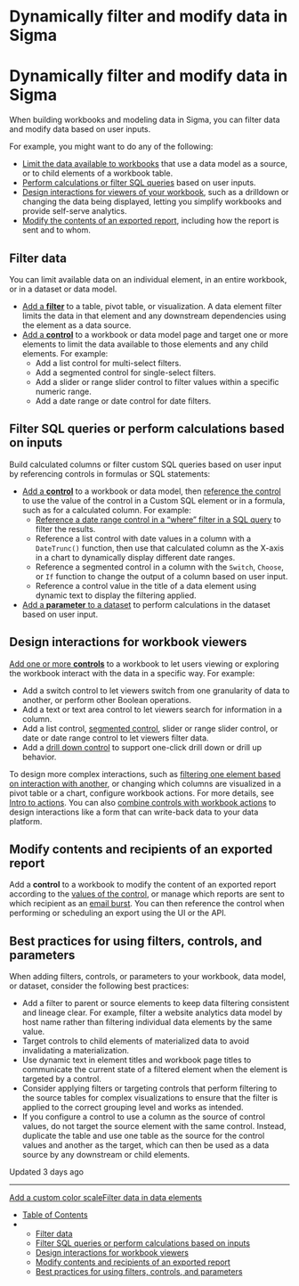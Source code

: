 # Dynamically filter and modify data in Sigma

# Dynamically filter and modify data in Sigma

When building workbooks and modeling data in Sigma, you can filter data and modify data based on user inputs.

For example, you might want to do any of the following:

* [Limit the data available to workbooks](#filter-data) that use a data model as a source, or to child elements of a workbook table.
* [Perform calculations or filter SQL queries](#filter-sql-queries-or-perform-calculations-based-on-inputs) based on user inputs.
* [Design interactions for viewers of your workbook](#design-interactions-for-workbook-viewers), such as a drilldown or changing the data being displayed, letting you simplify workbooks and provide self-serve analytics.
* [Modify the contents of an exported report](#modify-contents-and-recipients-of-an-exported-report), including how the report is sent and to whom.

## Filter data

You can limit available data on an individual element, in an entire workbook, or in a dataset or data model.

* [Add a **filter**](/docs/data-element-filters) to a table, pivot table, or visualization. A data element filter limits the data in that element and any downstream dependencies using the element as a data source.
* [Add a **control**](/docs/intro-to-control-elements) to a workbook or data model page and target one or more elements to limit the data available to those elements and any child elements. For example:
  + Add a list control for multi-select filters.
  + Add a segmented control for single-select filters.
  + Add a slider or range slider control to filter values within a specific numeric range.
  + Add a date range or date control for date filters.

## Filter SQL queries or perform calculations based on inputs

Build calculated columns or filter custom SQL queries based on user input by referencing controls in formulas or SQL statements:

* [Add a **control**](/docs/intro-to-control-elements) to a workbook or data model, then [reference the control](/docs/parameters-in-workbooks) to use the value of the control in a Custom SQL element or in a formula, such as for a calculated column. For example:
  + [Reference a date range control in a “where” filter in a SQL query](/docs/reference-workbook-control-values-in-sql-statements) to filter the results.
  + Reference a list control with date values in a column with a `DateTrunc()` function, then use that calculated column as the X-axis in a chart to dynamically display different date ranges.
  + Reference a segmented control in a column with the `Switch`, `Choose`, or `If` function to change the output of a column based on user input.
  + Reference a control value in the title of a data element using dynamic text to display the filtering applied.
* [Add a **parameter** to a dataset](/docs/create-and-manage-dataset-parameters) to perform calculations in the dataset based on user input.

## Design interactions for workbook viewers

[Add one or more **controls**](/docs/intro-to-control-elements) to a workbook to let users viewing or exploring the workbook interact with the data in a specific way. For example:

* Add a switch control to let viewers switch from one granularity of data to another, or perform other Boolean operations.
* Add a text or text area control to let viewers search for information in a column.
* Add a list control, [segmented control](/docs/segmented-control), slider or range slider control, or date or date range control to let viewers filter data.
* Add a [drill down control](/docs/drill-down-control) to support one-click drill down or drill up behavior.

To design more complex interactions, such as [filtering one element based on interaction with another](/docs/create-cross-element-filters), or changing which columns are visualized in a pivot table or a chart, configure workbook actions. For more details, see [Intro to actions](/docs/intro-to-actions). You can also [combine controls with workbook actions](/docs/create-actions-that-manage-control-values) to design interactions like a form that can write-back data to your data platform.

## Modify contents and recipients of an exported report

Add a **control** to a workbook to modify the content of an exported report according to the [values of the control](/docs/configure-additional-options-for-exports#filter-by-control-values), or manage which reports are sent to which recipient as an [email burst](/docs/export-as-email-burst). You can then reference the control when performing or scheduling an export using the UI or the API.

## Best practices for using filters, controls, and parameters

When adding filters, controls, or parameters to your workbook, data model, or dataset, consider the following best practices:

* Add a filter to parent or source elements to keep data filtering consistent and lineage clear. For example, filter a website analytics data model by host name rather than filtering individual data elements by the same value.
* Target controls to child elements of materialized data to avoid invalidating a materialization.
* Use dynamic text in element titles and workbook page titles to communicate the current state of a filtered element when the element is targeted by a control.
* Consider applying filters or targeting controls that perform filtering to the source tables for complex visualizations to ensure that the filter is applied to the correct grouping level and works as intended.
* If you configure a control to use a column as the source of control values, do not target the source element with the same control. Instead, duplicate the table and use one table as the source for the control values and another as the target, which can then be used as a data source by any downstream or child elements.

Updated 3 days ago

---

[Add a custom color scale](/docs/add-a-custom-color-scale)[Filter data in data elements](/docs/data-element-filters)

* [Table of Contents](#)
* + [Filter data](#filter-data)
  + [Filter SQL queries or perform calculations based on inputs](#filter-sql-queries-or-perform-calculations-based-on-inputs)
  + [Design interactions for workbook viewers](#design-interactions-for-workbook-viewers)
  + [Modify contents and recipients of an exported report](#modify-contents-and-recipients-of-an-exported-report)
  + [Best practices for using filters, controls, and parameters](#best-practices-for-using-filters-controls-and-parameters)